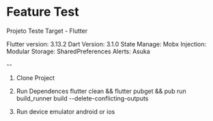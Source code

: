 # Feature Test
Projeto Teste Target - Flutter

Flutter version: 3.13.2
Dart Version: 3.1.0
State Manage: Mobx
Injection: Modular
Storage: SharedPreferences
Alerts: Asuka

-- 

1. Clone Project

2. Run Dependences
flutter clean && flutter pubget && pub run build_runner build --delete-conflicting-outputs

3. Run device
emulator android or ios

